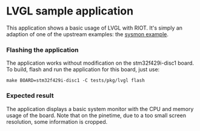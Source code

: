 LVGL sample application
============================

This application shows a basic usage of LVGL with RIOT. It's simply an
adaption of one of the upstream examples: the
[sysmon example](https://github.com/lvgl/lv_apps/tree/master/src/lv_sysmon).

### Flashing the application

The application works without modification on the stm32f429i-disc1 board. To
build, flash and run the application for this board, just use:

```
make BOARD=stm32f429i-disc1 -C tests/pkg/lvgl flash
```

### Expected result

The application displays a basic system monitor with the CPU and memory
usage of the board.
Note that on the pinetime, due to a too small screen resolution, some
information is cropped.
